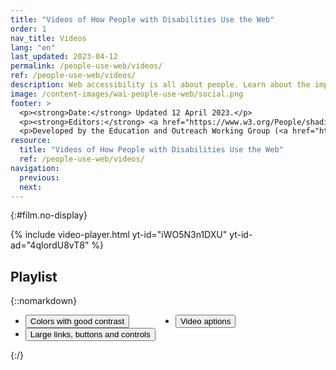 ```yaml
---
title: "Videos of How People with Disabilities Use the Web"
order: 1
nav_title: Videos
lang: "en"
last_updated: 2023-04-12
permalink: /people-use-web/videos/
ref: /people-use-web/videos/
description: Web accessibility is all about people. Learn about the impact of accessibility and the benfits for people with disabilities.
image: /content-images/wai-people-use-web/social.png
footer: >
  <p><strong>Date:</strong> Updated 12 April 2023.</p>
  <p><strong>Editors:</strong> <a href="https://www.w3.org/People/shadi/">Shadi Abou_Zahra</a>. <a href="https://www.w3.org/WAI/intro/people-use-web/acknowledgments">Acknowledgments</a>.</p>
  <p>Developed by the Education and Outreach Working Group (<a href="http://www.w3.org/WAI/EO/">EOWG</a>). With support from the European Commission <a href="https://www.w3.org/WAI/about/projects/wai-guide/">WAI-Guide rroject</a>.</p>
resource:
  title: "Videos of How People with Disabilities Use the Web"
  ref: /people-use-web/videos/
navigation:
  previous:
  next:  
---
```


{:#film.no-display}

{% include video-player.html
    yt-id="iWO5N3n1DXU"
    yt-id-ad="4qIordU8vT8"
%}

## Playlist

{::nomarkdown}
<style>
  .able-playlist {
    display: grid;
    grid-template-columns: 50% 50%;
  }
  
  .able-playlist li {
    background-color: transparent;
    border: 0;
    border-radius: 0;
  }
  
  .able-playlist li button {
    width: auto;
    text-align: left;
  }
</style>
<ul class="able-playlist" data-player="video-player">
	<li data-youtube-id="Hui87z2Vx8o" data-youtube-desc-id="a9kNUv6N8Rk"><button type="button">Colors with good contrast</button></li>
	<li data-youtube-id="iWO5N3n1DXU" data-youtube-desc-id="4qIordU8vT8"><button type="button">Video aptions</button></li>
	<li data-youtube-id="CzfKB3PuuIY" data-youtube-desc-id="65G_twR47OQ"><button type="button">Large links, buttons and controls</button></li>
</ul>
{:/}
		